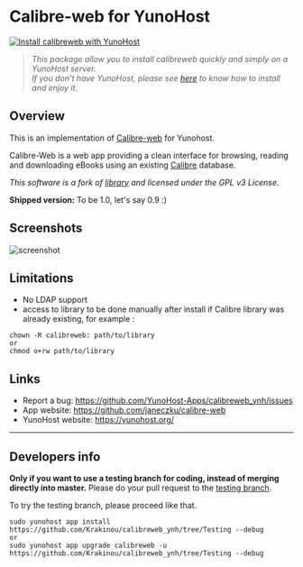 
# Calibre-web for YunoHost

[![Install calibreweb with YunoHost](https://install-app.yunohost.org/install-with-yunohost.png)](https://install-app.yunohost.org/?app=calibreweb)

> *This package allow you to install calibreweb quickly and simply on a YunoHost server.  
If you don't have YunoHost, please see [here](https://yunohost.org/#/install) to know how to install and enjoy it.*

## Overview
This is an implementation of [Calibre-web](https://github.com/janeczku/calibre-web) for Yunohost.

Calibre-Web is a web app providing a clean interface for browsing, reading and downloading eBooks using an existing [Calibre](https://calibre-ebook.com) database.

*This software is a fork of [library](https://github.com/mutschler/calibreserver) and licensed under the GPL v3 License.*

**Shipped version:** To be 1.0, let's say 0.9 :)

## Screenshots

![screenshot](https://raw.githubusercontent.com/janeczku/docker-calibre-web/master/screenshot.png)

## Limitations

* No LDAP support
* access to library to be done manually after install if Calibre library was already existing, for example :
```
chown -R calibreweb: path/to/library
or
chmod o+rw path/to/library
``` 

## Links

 * Report a bug: https://github.com/YunoHost-Apps/calibreweb_ynh/issues
 * App website: https://github.com/janeczku/calibre-web
 * YunoHost website: https://yunohost.org/

---

Developers info
----------------

**Only if you want to use a testing branch for coding, instead of merging directly into master.**
Please do your pull request to the [testing branch](https://github.com/YunoHost-Apps/calibreweb_ynh/tree/testing).

To try the testing branch, please proceed like that.
```
sudo yunohost app install https://github.com/Krakinou/calibreweb_ynh/tree/Testing --debug
or
sudo yunohost app upgrade calibreweb -u https://github.com/Krakinou/calibreweb_ynh/tree/Testing --debug
```
